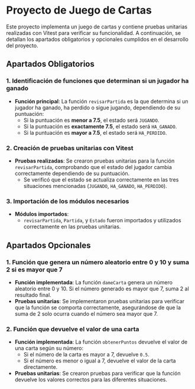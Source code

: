 # Proyecto de Juego de Cartas

Este proyecto implementa un juego de cartas y contiene pruebas unitarias realizadas con Vitest para verificar su funcionalidad. A continuación, se detallan los apartados obligatorios y opcionales cumplidos en el desarrollo del proyecto.

## Apartados Obligatorios

### 1. Identificación de funciones que determinan si un jugador ha ganado

- **Función principal**: La función `revisarPartida` es la que determina si un jugador ha ganado, ha perdido o sigue jugando, dependiendo de su puntuación:
  - Si la puntuación es **menor a 7.5**, el estado será `JUGANDO`.
  - Si la puntuación es **exactamente 7.5**, el estado será `HA_GANADO`.
  - Si la puntuación es **mayor a 7.5**, el estado será `HA_PERDIDO`.

### 2. Creación de pruebas unitarias con Vitest

- **Pruebas realizadas**: Se crearon pruebas unitarias para la función `revisarPartida`, comprobando que el estado del jugador cambia correctamente dependiendo de su puntuación.
  - Se verificó que el estado se actualiza correctamente en las tres situaciones mencionadas (`JUGANDO`, `HA_GANADO`, `HA_PERDIDO`).

### 3. Importación de los módulos necesarios

- **Módulos importados**:
  - `revisarPartida`, `Partida`, y `Estado` fueron importados y utilizados correctamente en las pruebas unitarias.

## Apartados Opcionales

### 1. Función que genera un número aleatorio entre 0 y 10 y suma 2 si es mayor que 7

- **Función implementada**: La función `dameCarta` genera un número aleatorio entre 0 y 10. Si el número generado es mayor que 7, suma 2 al resultado final.
- **Pruebas unitarias**: Se implementaron pruebas unitarias para verificar que la función se comporta correctamente, asegurándose de que la suma de 2 solo ocurra cuando el número sea mayor que 7.

### 2. Función que devuelve el valor de una carta

- **Función implementada**: La función `obtenerPuntos` devuelve el valor de una carta según su número:
  - Si el número de la carta es mayor a 7, devuelve `0.5`.
  - Si el número es menor o igual a 7, devuelve el valor de la carta directamente.
- **Pruebas unitarias**: Se crearon pruebas para verificar que la función devuelve los valores correctos para las diferentes situaciones.
